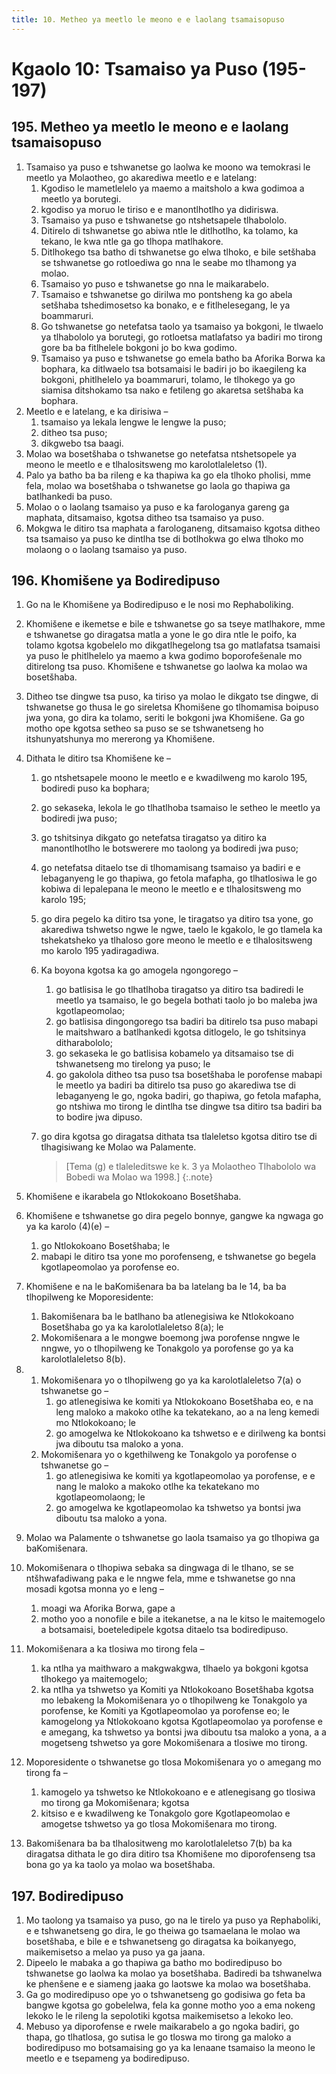 ```yaml
---
title: 10. Metheo ya meetlo le meono e e laolang tsamaisopuso
---
```


# Kgaolo 10: Tsamaiso ya Puso (195-197)

## 195. Metheo ya meetlo le meono e e laolang tsamaisopuso

1.	Tsamaiso ya puso e tshwanetse go laolwa ke moono wa temokrasi le meetlo ya Molaotheo, go akarediwa meetlo e e latelang:
	1.	Kgodiso le mametlelelo ya maemo a maitsholo a kwa godimoa a meetlo ya borutegi.
	1.	kgodiso ya moruo le tiriso e e manontlhotlho ya didiriswa.
	1.	Tsamaiso ya puso e tshwanetse go ntshetsapele tlhabololo.
	1.	Ditirelo di tshwanetse go abiwa ntle le ditlhotlho, ka tolamo, ka tekano, le kwa ntle ga go tlhopa matlhakore.
	1.	Ditlhokego tsa batho di tshwanetse go elwa tlhoko, e bile setšhaba se tshwanetse go rotloediwa go nna le seabe mo tlhamong ya molao.
	1.	Tsamaiso yo puso e tshwanetse go nna le maikarabelo.
	1.	Tsamaiso e tshwanetse go dirilwa mo pontsheng ka go abela setšhaba tshedimosetso ka bonako, e e fitlhelesegang, le ya boammaruri.
	1.	Go tshwanetse go netefatsa taolo ya tsamaiso ya bokgoni, le tlwaelo ya tlhabololo ya borutegi, go rotloetsa matlafatso ya badiri mo tirong gore ba ba fitlhelele bokgoni jo bo kwa godimo.
	1.	Tsamaiso ya puso e tshwanetse go emela batho ba Aforika Borwa ka bophara, ka ditlwaelo tsa botsamaisi le badiri jo bo ikaegileng ka bokgoni, phitlhelelo ya boammaruri, tolamo, le tlhokego ya go siamisa ditshokamo tsa nako e fetileng go akaretsa setšhaba ka bophara.
2.	Meetlo e e latelang, e ka dirisiwa –
	1.	tsamaiso ya lekala lengwe le lengwe la puso;
	1.	ditheo tsa puso;
	1.	dikgwebo tsa baagi.
3.	Molao wa bosetšhaba o tshwanetse go netefatsa ntshetsopele ya meono le meetlo e e tlhalositsweng mo karolotlaleletso (1).
4.	Palo ya batho ba ba rileng e ka thapiwa ka go ela tlhoko pholisi, mme fela, molao wa bosetšhaba o tshwanetse go laola go thapiwa ga batlhankedi ba puso.
5.	Molao o o laolang tsamaiso ya puso e ka farologanya gareng ga maphata, ditsamaiso, kgotsa ditheo tsa tsamaiso ya puso.
6.	Mokgwa le ditiro tsa maphata a farologaneng, ditsamaiso kgotsa ditheo tsa tsamaiso ya puso ke dintlha tse di botlhokwa go elwa tlhoko mo molaong o o laolang tsamaiso ya puso.

## 196. Khomišene ya Bodiredipuso

1.	Go na le Khomišene ya Bodiredipuso e le nosi mo Rephaboliking.
2.	Khomišene e ikemetse e bile e tshwanetse go sa tseye matlhakore, mme e tshwanetse go diragatsa matla a yone le go dira ntle le poifo, ka tolamo kgotsa kgobelelo mo dikgatlhegelong tsa go matlafatsa tsamaisi ya puso le phitlhelelo ya maemo a kwa godimo boporofešenale mo ditirelong tsa puso. Khomišene e tshwanetse go laolwa ka molao wa bosetšhaba.
3.	Ditheo tse dingwe tsa puso, ka tiriso ya molao le dikgato tse dingwe, di tshwanetse go thusa le go sireletsa Khomišene go tlhomamisa boipuso jwa yona, go dira ka tolamo, seriti le bokgoni jwa Khomišene. Ga go motho ope kgotsa setheo sa puso se se tshwanetseng ho itshunyatshunya mo mererong ya Khomišene.
4.	Dithata le ditiro tsa Khomišene ke –
	1.	go ntshetsapele moono le meetlo e e kwadilweng mo karolo 195, bodiredi puso ka bophara;
	1.	go sekaseka, lekola le go tlhatlhoba tsamaiso le setheo le meetlo ya bodiredi jwa puso;
	1.	go tshitsinya dikgato go netefatsa tiragatso ya ditiro ka manontlhotlho le botswerere mo taolong ya bodiredi jwa puso;
	1.	go netefatsa ditaelo tse di tlhomamisang tsamaiso ya badiri e e lebaganyeng le go thapiwa, go fetola mafapha, go tlhatlosiwa le go kobiwa di lepalepana le meono le meetlo e e tlhalositsweng mo karolo 195;
	1.	go dira pegelo ka ditiro tsa yone, le tiragatso ya ditiro tsa yone, go akarediwa tshwetso ngwe le ngwe, taelo le kgakolo, le go tlamela ka tshekatsheko ya tlhaloso gore meono le meetlo e e tlhalositsweng mo karolo 195 yadiragadiwa.
	1.	Ka boyona kgotsa ka go amogela ngongorego –
		1.	go batlisisa le go tlhatlhoba tiragatso ya ditiro tsa badiredi le meetlo ya tsamaiso, le go begela bothati taolo jo bo maleba jwa kgotlapeomolao;
		1.	go batlisisa dingongorego tsa badiri ba ditirelo tsa puso mabapi le maitshwaro a batlhankedi kgotsa ditlogelo, le go tshitsinya ditharabololo;
		1.	go sekaseka le go batlisisa kobamelo ya ditsamaiso tse di tshwanetseng mo tirelong ya puso; le
		1.	go gakolola ditheo tsa puso tsa bosetšhaba le porofense mabapi le meetlo ya badiri ba ditirelo tsa puso go akarediwa tse di lebaganyeng le go, ngoka badiri, go thapiwa, go fetola mafapha, go ntshiwa mo tirong le dintlha tse dingwe tsa ditiro tsa badiri ba to bodire jwa dipuso.
	1.	go dira kgotsa go diragatsa dithata tsa tlaleletso kgotsa ditiro tse di tlhagisiwang ke Molao wa Palamente.

		> [Tema (g) e tlaleleditswe ke k. 3 ya Molaotheo Tlhabololo wa Bobedi wa Molao wa 1998.]
		{:.note}

5.	Khomišene e ikarabela go Ntlokokoano Bosetšhaba.
6.	Khomišene e tshwanetse go dira pegelo bonnye, gangwe ka ngwaga go ya ka karolo (4)(e) –
	1.	go Ntlokokoano Bosetšhaba; le
	1.	mabapi le ditiro tsa yone mo porofenseng, e tshwanetse go begela kgotlapeomolao ya porofense eo.
7.	Khomišene e na le baKomišenara ba ba latelang ba le 14, ba ba tlhopilweng ke Moporesidente:
	1.	Bakomišenara ba le batlhano ba atlenegisiwa ke Ntlokokoano Bosetšhaba go ya ka karolotlaleletso 8(a); le
	1.	Mokomišenara a le mongwe boemong jwa porofense nngwe le nngwe, yo o tlhopilweng ke Tonakgolo ya porofense go ya ka karolotlaleletso 8(b).
8.	
	1.	Mokomišenara yo o tlhopilweng go ya ka karolotlaleletso 7(a) o tshwanetse go –
		1.	go atlenegisiwa ke komiti ya Ntlokokoano Bosetšhaba eo, e na leng maloko a makoko otlhe ka tekatekano, ao a na leng kemedi mo Ntlokokoano; le
		1.	go amogelwa ke Ntlokokoano ka tshwetso e e dirilweng ka bontsi jwa diboutu tsa maloko a yona.
	1.	Mokomišenara yo o kgethilweng ke Tonakgolo ya porofense o tshwanetse go –
		1.	go atlenegisiwa ke komiti ya kgotlapeomolao ya porofense, e e nang le maloko a makoko otlhe ka tekatekano mo kgotlapeomolaong; le
		1.	go amogelwa ke kgotlapeomolao ka tshwetso ya bontsi jwa diboutu tsa maloko a yona.
9.	Molao wa Palamente o tshwanetse go laola tsamaiso ya go tlhopiwa ga baKomišenara.
10.	Mokomišenara o tlhopiwa sebaka sa dingwaga di le tlhano, se se ntšhwafadiwang paka e le nngwe fela, mme e tshwanetse go nna mosadi kgotsa monna yo e leng –
	1.	moagi wa Aforika Borwa, gape a
	1.	motho yoo a nonofile e bile a itekanetse, a na le kitso le maitemogelo a botsamaisi, boeteledipele kgotsa ditaelo tsa bodiredipuso.
11.	Mokomišenara a ka tlosiwa mo tirong fela –
	1.	ka ntlha ya maithwaro a makgwakgwa, tlhaelo ya bokgoni kgotsa tlhokego ya maitemogelo;
	1.	ka ntlha ya tshwetso ya Komiti ya Ntlokokoano Bosetšhaba kgotsa mo lebakeng la Mokomišenara yo o tlhopilweng ke Tonakgolo ya porofense, ke Komiti ya Kgotlapeomolao ya porofense eo; le kamogelong ya Ntlokokoano kgotsa Kgotlapeomolao ya porofense e e amegang, ka tshwetso ya bontsi jwa diboutu tsa maloko a yona, a a mogetseng tshwetso ya gore Mokomišenara a tlosiwe mo tirong.
12.	Moporesidente o tshwanetse go tlosa Mokomišenara yo o amegang mo tirong fa –
	1.	kamogelo ya tshwetso ke Ntlokokoano e e atlenegisang go tlosiwa mo tirong ga Mokomišenara; kgotsa
	1.	kitsiso e e kwadilweng ke Tonakgolo gore Kgotlapeomolao e amogetse tshwetso ya go tlosa Mokomišenara mo tirong.
13.	Bakomišenara ba ba tlhalositweng mo karolotlaleletso 7(b) ba ka diragatsa dithata le go dira ditiro tsa Khomišene mo diporofenseng tsa bona go ya ka taolo ya molao wa bosetšhaba.

## 197. Bodiredipuso

1.	Mo taolong ya tsamaiso ya puso, go na le tirelo ya puso ya Rephaboliki, e e tshwanetseng go dira, le go theiwa go tsamaelana le molao wa bosetšhaba, e bile e e tshwanetseng go diragatsa ka boikanyego, maikemisetso a melao ya puso ya ga jaana.
2.	Dipeelo le mabaka a go thapiwa ga batho mo bodiredipuso bo tshwanetse go laolwa ka molao ya bosetšhaba. Badiredi ba tshwanelwa ke phenšene e e siameng jaaka go laotswe ka molao wa bosetšhaba.
3.	Ga go modiredipuso ope yo o tshwanetseng go godisiwa go feta ba bangwe kgotsa go gobelelwa, fela ka gonne motho yoo a ema nokeng lekoko le le rileng la sepolotiki kgotsa maikemisetso a lekoko leo.
4.	Mebuso ya diporofense e rwele maikarabelo a go ngoka badiri, go thapa, go tlhatlosa, go sutisa le go tloswa mo tirong ga maloko a bodiredipuso mo botsamaising go ya ka lenaane tsamaiso la meono le meetlo e e tsepameng ya bodiredipuso.